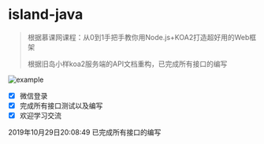 # island-java



> 根据慕课网课程：从0到1手把手教你用Node.js+KOA2打造超好用的Web框架
>
> 根据旧岛小样koa2服务端的API文档重构，已完成所有接口的编写



![example](https://raw.githubusercontent.com/ToWeLong/island-java/master/img/example.png)

- [x] 微信登录
- [x] 完成所有接口测试以及编写
- [x] 欢迎学习交流

2019年10月29日20:08:49
已完成所有接口的编写